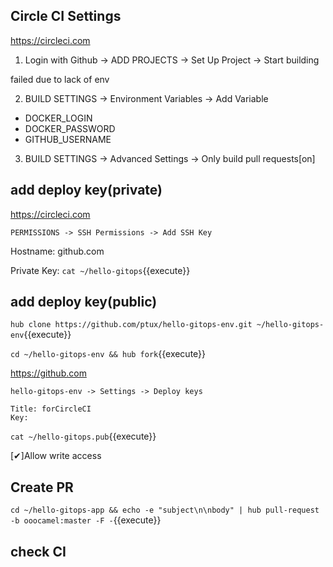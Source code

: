 ## Circle CI Settings

https://circleci.com

1. Login with Github -> ADD PROJECTS -> Set Up Project -> Start building

failed due to lack of env

2. BUILD SETTINGS -> Environment Variables -> Add Variable

- DOCKER_LOGIN
- DOCKER_PASSWORD
- GITHUB_USERNAME

3. BUILD SETTINGS -> Advanced Settings -> Only build pull requests[on]

## add deploy key(private)

https://circleci.com
```
PERMISSIONS -> SSH Permissions -> Add SSH Key
```
Hostname: github.com

Private Key:
`cat ~/hello-gitops`{{execute}}

## add deploy key(public)

`hub clone https://github.com/ptux/hello-gitops-env.git ~/hello-gitops-env`{{execute}}

`cd ~/hello-gitops-env && hub fork`{{execute}}


https://github.com
```
hello-gitops-env -> Settings -> Deploy keys

Title: forCircleCI
Key:
```
`cat ~/hello-gitops.pub`{{execute}}

[✔︎]Allow write access

## Create PR

`cd ~/hello-gitops-app && echo -e "subject\n\nbody" | hub pull-request -b ooocamel:master -F -`{{execute}}

## check CI
